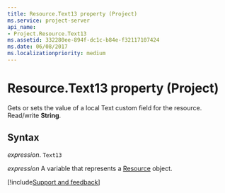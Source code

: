 ```yaml
---
title: Resource.Text13 property (Project)
ms.service: project-server
api_name:
- Project.Resource.Text13
ms.assetid: 332280ee-894f-dc1c-b84e-f32117107424
ms.date: 06/08/2017
ms.localizationpriority: medium
---
```



# Resource.Text13 property (Project)

Gets or sets the value of a local Text custom field for the resource. Read/write **String**.


## Syntax

_expression_. `Text13`

_expression_ A variable that represents a [Resource](./Project.Resource.md) object.

[!include[Support and feedback](~/includes/feedback-boilerplate.md)]